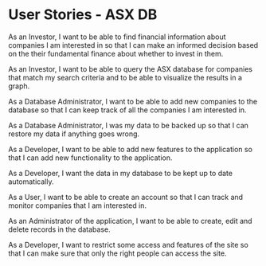 # User Stories - ASX DB

As an Investor, I want to be able to find financial information about companies I am interested in so that I can make an informed decision based on the their fundamental finance about whether to invest in them.

As an Investor, I want to be able to query the ASX database for companies that match my search criteria and to be able to visualize the results in a graph. 

As a Database Administrator, I want to be able to add new companies to the database so that I can keep track of all the companies I am interested in.

As a Database Administrator, I was my data to be backed up so that I can restore my data if anything goes wrong.

As a Developer, I want to be able to add new features to the application so that I can add new functionality to the application.

As a Developer, I want the data in my database to be kept up to date automatically.

As a User, I want to be able to create an account so that I can track and monitor companies that I am interested in.

As an Administrator of the application, I want to be able to create, edit and delete records in the database.

As a Developer, I want to restrict some access and features of the site so that I can make sure that only the right people can access the site.
